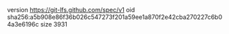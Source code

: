 version https://git-lfs.github.com/spec/v1
oid sha256:a5b908e86f36b026c547273f201a59ee1a870f2e42cba270227c6b04a3e6196c
size 3931
